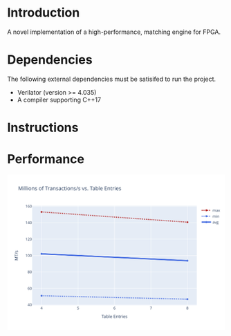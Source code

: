 # Introduction

A novel implementation of a high-performance, matching engine for FPGA.

# Dependencies

The following external dependencies must be satisifed to run the project.

* Verilator (version >= 4.035)
* A compiler supporting C++17

# Instructions


# Performance

![synth_analysis](./doc/synth_analysis.svg)
